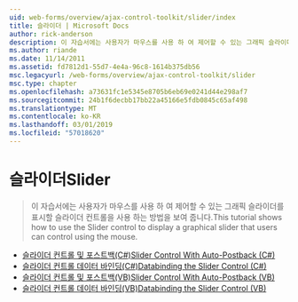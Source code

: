 ```yaml
---
uid: web-forms/overview/ajax-control-toolkit/slider/index
title: 슬라이더 | Microsoft Docs
author: rick-anderson
description: 이 자습서에는 사용자가 마우스를 사용 하 여 제어할 수 있는 그래픽 슬라이더를 표시할 슬라이더 컨트롤을 사용 하는 방법을 보여 줍니다.
ms.author: riande
ms.date: 11/14/2011
ms.assetid: fd7812d1-55d7-4e4a-96c8-1614b375db56
msc.legacyurl: /web-forms/overview/ajax-control-toolkit/slider
msc.type: chapter
ms.openlocfilehash: a73631fc1e5345e8705b6eb69e0241d44e298af7
ms.sourcegitcommit: 24b1f6decbb17bb22a45166e5fdb0845c65af498
ms.translationtype: MT
ms.contentlocale: ko-KR
ms.lasthandoff: 03/01/2019
ms.locfileid: "57018620"
---
```

<a name="slider"></a><span data-ttu-id="fa27c-103">슬라이더</span><span class="sxs-lookup"><span data-stu-id="fa27c-103">Slider</span></span>
====================
> <span data-ttu-id="fa27c-104">이 자습서에는 사용자가 마우스를 사용 하 여 제어할 수 있는 그래픽 슬라이더를 표시할 슬라이더 컨트롤을 사용 하는 방법을 보여 줍니다.</span><span class="sxs-lookup"><span data-stu-id="fa27c-104">This tutorial shows how to use the Slider control to display a graphical slider that users can control using the mouse.</span></span>


- [<span data-ttu-id="fa27c-105">슬라이더 컨트롤 및 포스트백(C#)</span><span class="sxs-lookup"><span data-stu-id="fa27c-105">Slider Control With Auto-Postback (C#)</span></span>](using-the-slider-control-with-auto-postback-cs.md)
- [<span data-ttu-id="fa27c-106">슬라이더 컨트롤 데이터 바인딩(C#)</span><span class="sxs-lookup"><span data-stu-id="fa27c-106">Databinding the Slider Control (C#)</span></span>](databinding-the-slider-control-cs.md)
- [<span data-ttu-id="fa27c-107">슬라이더 컨트롤 및 포스트백(VB)</span><span class="sxs-lookup"><span data-stu-id="fa27c-107">Slider Control With Auto-Postback (VB)</span></span>](using-the-slider-control-with-auto-postback-vb.md)
- [<span data-ttu-id="fa27c-108">슬라이더 컨트롤 데이터 바인딩(VB)</span><span class="sxs-lookup"><span data-stu-id="fa27c-108">Databinding the Slider Control (VB)</span></span>](databinding-the-slider-control-vb.md)
